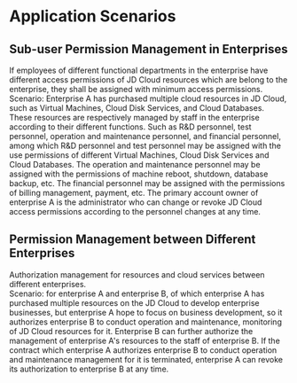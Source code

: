 # Application Scenarios
## Sub-user Permission Management in Enterprises
 If employees of different functional departments in the enterprise have different access permissions of JD Cloud resources which are belong to the enterprise, they shall be assigned with minimum access permissions.
Scenario: Enterprise A has purchased multiple cloud resources in JD Cloud, such as Virtual Machines, Cloud Disk Services, and Cloud Databases. These resources are respectively managed by staff in the enterprise according to their different functions. Such as R&D personnel, test personnel, operation and maintenance personnel, and
financial personnel, among which R&D personnel and test personnel may be assigned with the use permissions of different Virtual Machines, Cloud Disk Services and Cloud Databases. The operation and maintenance personnel may be assigned with the permissions of machine reboot, shutdown, database backup, etc.
The financial personnel may be assigned with the permissions of billing management, payment, etc. The primary account owner of enterprise A is the administrator who can change or revoke JD Cloud access permissions according to the personnel changes at any time.
## Permission Management between Different Enterprises
 Authorization management for resources and cloud services between different enterprises.  
Scenario: for enterprise A and enterprise B, of which enterprise A has purchased multiple resources on the JD Cloud to develop enterprise businesses, but enterprise A hope to focus on business development, so it authorizes enterprise B to conduct operation and maintenance, monitoring of JD Cloud resources for it.
 Enterprise B can further authorize the management of enterprise A's resources to the staff of enterprise B. If the contract which enterprise A authorizes enterprise B to conduct operation and maintenance management for it is terminated, enterprise A can revoke its authorization to enterprise B at any time.

